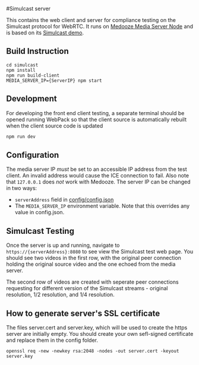 #Simulcast server

This contains the web client and server for compliance testing on
the Simulcast protocol for WebRTC. It runs on
[Medooze Media Server Node](https://github.com/medooze/media-server-node)
and is based on its [Simulcast demo](https://github.com/medooze/media-server-demo-node).

## Build Instruction

```
cd simulcast
npm install
npm run build-client
MEDIA_SERVER_IP={ServerIP} npm start
```

## Development

For developing the front end client testing, a separate terminal should
be opened running WebPack so that the client source is automatically
rebuilt when the client source code is updated

```bash
npm run dev
```

## Configuration

The media server IP _must_ be set to an accessible IP address from the test
client. An invalid address would cause the ICE connection to fail. Also note
that `127.0.0.1` does _not_ work with Medooze. The server IP can be changed in
two ways:

  - `serverAddress` field in [config/config.json](config/config.json)
  - The `MEDIA_SERVER_IP` environment variable. Note that this overrides
    any value in config.json.

## Simulcast Testing

Once the server is up and running, navigate to `https://{serverAddress}:8080`
to see view the Simulcast test web page. You should see two videos in the first
row, with the original peer connection holding the original source video
and the one echoed from the media server.

The second row of videos are created with seperate peer connections requesting
for different version of the Simulcast streams - original resolution, 1/2
resolution, and 1/4 resolution.


## How to generate server's SSL certificate

The files server.cert and server.key, which will be used to create the https server 
are initially empty. You should create your own sefl-signed certificate and 
replace them in the config folder.


```
openssl req -new -newkey rsa:2048 -nodes -out server.cert -keyout server.key
```
